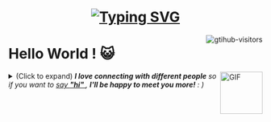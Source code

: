 <h1 align="center"> <a href="https://git.io/typing-svg"><img src="https://readme-typing-svg.herokuapp.com?font=Fira+Code&weight=900&size=28&duration=2000&pause=4000&color=0969DA&center=%E7%9C%9F&vCenter=%E7%9C%9F&repeat=%E7%9C%9F&width=435&lines=%E8%BA%AB%E5%9C%A8%E4%BA%95%E9%9A%85%EF%BC%8C%E5%BF%83%E5%90%91%E7%92%80%E7%92%A8%E3%80%82" alt="Typing SVG" /></a> </h1>

<a href="https://github.com/aeon20071/computer-vision-in-action">
    <img align="right" src="https://komarev.com/ghpvc/?username=aeon20071&label=Visitors&color=red&style=flat&logo=github" alt="gtihub-visitors" />
</a>

# Hello World ! 😺

<img align="right" alt="GIF" src="[https://media.giphy.com/media/LnQjpWaON8nhr21vNW/giphy.gif](https://media.giphy.com/media/VbnUQpnihPSIgIXuZv/giphy.gif)" width="84" title="Say HI"> <details><summary>(Click to expand) <em><b>I love connecting with different people</b> so if you want to <a href="https://voup.cn" >say <b>"hi" </b></a>, <b>I'll be happy to meet you more!</b> : )</em></summary>


![Anurag's GitHub stats](https://github-readme-stats.vercel.app/api?username=aeon20071&show_icons=true&title_color=4871E3&text_color=010101&bg_color=FDFDFD&icon_color=58A5F9&hide_border=true&locale=cn)

[![Top Langs](https://github-readme-stats.vercel.app/api/top-langs/?username=aeon20071&layout=compact&bg_color=FDFDFD&hide_border=true&locale=cn)](https://github.com/anuraghazra/github-readme-stats)

[![Readme Card](https://github-readme-stats.vercel.app/api/pin/?username=aeon20071&repo=github-readme-stats&bg_color=FDFDFD&hide_border=true&locale=cn)](https://github.com/anuraghazra/github-readme-stats)

<!--
**aeon20071/aeon20071** is a ✨ _special_ ✨ repository because its `README.md` (this file) appears on your GitHub profile.

Here are some ideas to get you started:

- 🔭 I’m currently working on ...
- 🌱 I’m currently learning ...
- 👯 I’m looking to collaborate on ...
- 🤔 I’m looking for help with ...
- 💬 Ask me about ...
- 📫 How to reach me: ...
- 😄 Pronouns: ...
- ⚡ Fun fact: ...
-->
